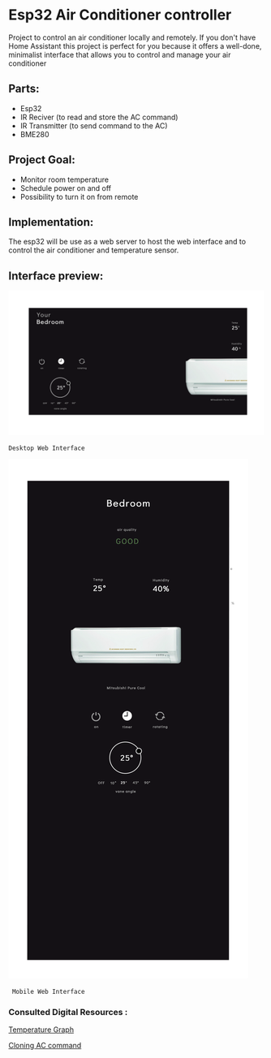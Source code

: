 # Esp32 Air Conditioner controller
Project to control an air conditioner locally and remotely.
If you don't have Home Assistant this project is perfect for you because it offers a well-done, minimalist interface that allows you to control and manage your air conditioner

## Parts:
- Esp32
- IR Reciver (to read and store the AC command)
- IR Transmitter (to send command to the AC)
- BME280

## Project Goal:
- Monitor room temperature
- Schedule power on and off
- Possibility to turn it on from remote


## Implementation:
The esp32 will be use as a web server to host the web interface and to control the air conditioner and temperature sensor.
 

## Interface preview:
![Desktop layout](/AC-RemoteControlUx.png?raw=true "Title")
  ```
  Desktop Web Interface
  ```
![Mobile layout](/AC-RemoteControlUxMobile.png?raw=true "Title")
 ```
  Mobile Web Interface
  ```
  
### Consulted Digital Resources :
[Temperature Graph](https://randomnerdtutorials.com/esp32-esp8266-plot-chart-web-server/)

[Cloning AC command](https://community.dfrobot.com/makelog-308344.html)
